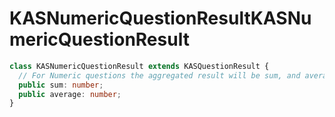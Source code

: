 # <a name="kasnumericquestionresult"></a><span data-ttu-id="812c3-101">KASNumericQuestionResult</span><span class="sxs-lookup"><span data-stu-id="812c3-101">KASNumericQuestionResult</span></span>
```typescript
class KASNumericQuestionResult extends KASQuestionResult {
  // For Numeric questions the aggregated result will be sum, and average of all the responses
  public sum: number;
  public average: number;
}
```

